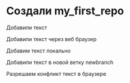 ﻿# Создали my_first_repo

Добавили текст

Добавили текст через веб браузер

Добавим текст локально

Добавили текст в новой ветку newbranch

Разрешаем конфликт текст в браузере
 
